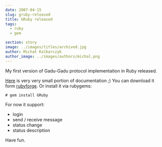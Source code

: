 ```yaml
---
date: 2007-04-15
slug: gruby-released
title: GRuby released
tags:
  - ruby
  - gem

section: story
image: ../images/titles/archived.jpg
author: Michał Kalbarczyk
author_image: ../images/authors/michal.png
---
```


My first version of Gadu-Gadu protocol implementation in Ruby released.

[Here](http://gruby.rubyforge.org/) is very very small portion of documentation ;)
You can download it form [rubyforge](http://rubyforge.org/projects/Gruby).
Or install it via rubygems:

`# gem install GRuby`

For now it support:

- login
- send / receive message
- status change
- status description

Have fun.
